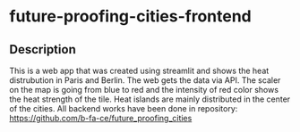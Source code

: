 # future-proofing-cities-frontend
## Description

This is a web app that was created using streamlit and shows the heat distrubution in Paris and Berlin.
The web gets the data via API.
The scaler on the map is going from blue to red and the intensity of red color shows the heat strength of the tile.
Heat islands are mainly distributed in the center of the cities.
All backend works have been done in repository: https://github.com/b-fa-ce/future_proofing_cities
